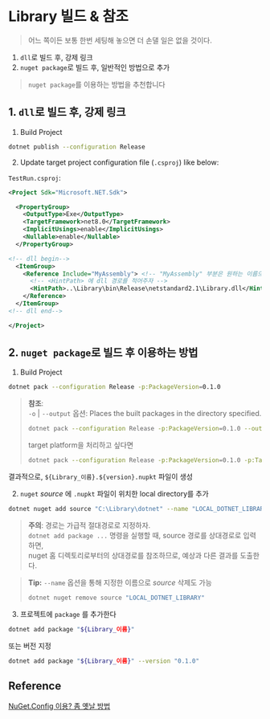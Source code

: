 # Library 빌드 & 참조

> 어느 쪽이든 보통 한번 세팅해 놓으면 더 손댈 일은 없을 것이다.

1. `dll`로 빌드 후, 강제 링크
1. `nuget package`로 빌드 후, 일반적인 방법으로 추가

> `nuget package`를 이용하는 방법을 추천합니다

## 1. `dll`로 빌드 후, 강제 링크

1. Build Project

```sh
dotnet publish --configuration Release
```

2. Update target project configuration file (`.csproj`) like below:

`TestRun.csproj`: 
```xml
<Project Sdk="Microsoft.NET.Sdk">

  <PropertyGroup>
    <OutputType>Exe</OutputType>
    <TargetFramework>net8.0</TargetFramework>
    <ImplicitUsings>enable</ImplicitUsings>
    <Nullable>enable</Nullable>
  </PropertyGroup>

<!-- dll begin-->
  <ItemGroup>
    <Reference Include="MyAssembly"> <!-- "MyAssembly" 부분은 원하는 이름으로 -->
      <!-- <HintPath> 에 dll 경로를 적어주자 -->
      <HintPath>..\Library\bin\Release\netstandard2.1\Library.dll</HintPath>
    </Reference>
  </ItemGroup>
<!-- dll end-->

</Project>
```

## 2. `nuget package`로 빌드 후 이용하는 방법

1. Build Project

```sh
dotnet pack --configuration Release -p:PackageVersion=0.1.0
```

> **참조**: <br/>
> `-o` | `--output` 옵션: Places the built packages in the directory specified.
> 
> ```sh
> dotnet pack --configuration Release -p:PackageVersion=0.1.0 --output "C:\Library\dotnet"
> ```
>
> target platform을 처리하고 싶다면
>
> ```sh
> dotnet pack --configuration Release -p:PackageVersion=0.1.0 -p:TargetFrameworks="netstandard2.1" --output "C:\Library\dotnet"
> ```


결과적으로, `${Library_이름}.${version}.nupkt` 파일이 생성

2. `nuget` _source_ 에 `.nupkt` 파일이 위치한 local directory를 추가

```sh
dotnet nuget add source "C:\Library\dotnet" --name "LOCAL_DOTNET_LIBRARY"
```

> **주의**: 경로는 가급적 절대경로로 지정하자. <br/>
> `dotnet add package ...` 명령을 실행할 때, source 경로를 상대경로로 입력하면, <br/>
> nuget 홈 디렉토리로부터의 상대경로를 참조하므로, 예상과 다른 결과를 도출한다.

> **Tip:** `--name` 옵션을 통해 지정한 이름으로 _source_ 삭제도 가능
> 
> ```sh
> dotnet nuget remove source "LOCAL_DOTNET_LIBRARY"
> ```

3. 프로젝트에 `package` 를 추가한다

```sh
dotnet add package "${Library_이름}"
```

또는 버전 지정

```sh
dotnet add package "${Library_이름}" --version "0.1.0"
```

## Reference

[NuGet.Config 이용? 좀 옛날 방법](https://stackoverflow.com/questions/43400069/add-a-package-with-a-local-package-file-in-dotnet)
